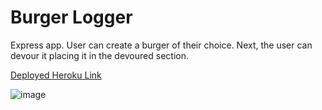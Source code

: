# Burger Logger
Express app.  User can create a burger of their choice.  Next, the user can devour it placing it in the devoured section.


[Deployed Heroku Link](https://burger-logger-kenny.herokuapp.com/)


![image](https://user-images.githubusercontent.com/60640915/91400895-ba814e80-e7fd-11ea-9e4c-5ff3a639a41e.png)
